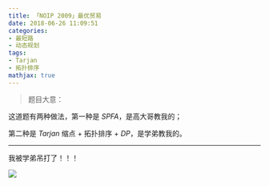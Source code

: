 ```yaml
---
title: 「NOIP 2009」最优贸易
date: 2018-06-26 11:09:51
categories:
- 最短路
- 动态规划
tags:
- Tarjan
- 拓扑排序
mathjax: true
---
```


> 题目大意：

这道题有两种做法，第一种是 $SPFA$，是高大哥教我的；

第二种是 $Tarjan$ 缩点 + 拓扑排序 + $DP$，是学弟教我的。



---

我被学弟吊打了！！！

![](https://ss1.bdstatic.com/70cFvXSh_Q1YnxGkpoWK1HF6hhy/it/u=2090625165,1972254292&fm=27&gp=0.jpg)
